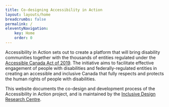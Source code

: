 ```yaml
---
title: Co-designing Accessibility in Action
layout: layouts/home
breadcrumbs: false
permalink: /
eleventyNavigation:
    key: Home
    order: 0
---
```

Accessibility in Action sets out to create a platform that will bring disability communities together with the
thousands of entities regulated under the [Accessible Canada Act of
2019](https://www.canada.ca/en/employment-social-development/programs/accessible-canada.html). The initiative aims to
facilitate effective engagement of people with disabilities and federally-regulated entities in creating an accessible
and inclusive Canada that fully respects and protects the human rights of people with disabilities.

This website documents the co-design and development process of the Accessibility in Action project, and is maintained
by the [Inclusive Design Research Centre](https://idrc.ocadu.ca/).
